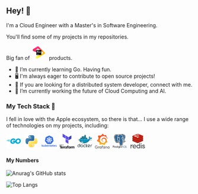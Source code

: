 ## Hey! 👋

I'm a Cloud Engineer with a Master's in Software Engineering.

You'll find some of my projects in my repositories.

Big fan of <img src="https://github.com/devicons/devicon/blob/master/icons/jetbrains/jetbrains-original.svg" title="Jetbrains" alt="Jetbrains" width="40" height="40"/>&nbsp; products.

- 🌱 I’m currently learning Go. Having fun.
- 🖥️ I'm always eager to contribute to open source projects!
- 🔨 If you are looking for a distributed system developer, connect with me.
- 🔭 I’m currently working the future of Cloud Computing and AI.

### My Tech Stack 🤖

I fell in love with the Apple ecosystem, so there is that...
I use a wide range of technologies on my projects, including:

<div>
  <img src="https://github.com/devicons/devicon/blob/master/icons/go/go-original-wordmark.svg" title="Go" alt="Go" width="40" height="40"/>&nbsp;
  <img src="https://github.com/devicons/devicon/blob/master/icons/python/python-original.svg" title="Python" alt="Python" width="40" height="40"/>&nbsp;
  <img src="https://github.com/devicons/devicon/blob/master/icons/kubernetes/kubernetes-plain-wordmark.svg" title="Kubernetes" alt="Kubernetes" width="40" height="40"/>&nbsp;
  <img src="https://github.com/devicons/devicon/blob/master/icons/terraform/terraform-original-wordmark.svg" title="Terraform" alt="Terraform" width="40" height="40"/>&nbsp;
  <img src="https://github.com/devicons/devicon/blob/master/icons/docker/docker-original-wordmark.svg" title="Docker" alt="Docker" width="40" height="40"/>&nbsp;
  <img src="https://github.com/devicons/devicon/blob/master/icons/grafana/grafana-original-wordmark.svg" title="Grafana" alt="Grafana" width="40" height="40"/>&nbsp;
  <img src="https://github.com/devicons/devicon/blob/master/icons/postgresql/postgresql-original-wordmark.svg" title="Postgresql" alt="Postgresql" width="40" height="40"/>&nbsp;
  <img src="https://github.com/devicons/devicon/blob/master/icons/redis/redis-original-wordmark.svg" title="Redis" alt="Redis" width="40" height="40"/>&nbsp;

</div>

#### My Numbers

![Anurag's GitHub stats](https://github-readme-stats.vercel.app/api?username=cloud-j-luna&show_icons=true&bg_color=30,2b5876,4e4376&title_color=fff&text_color=fff&icon_color=fff)

![Top Langs](https://github-readme-stats.vercel.app/api/top-langs/?username=cloud-j-luna&layout=compact&theme=vision-friendly-dark&bg_color=30,2b5876,4e4376&title_color=fff)
